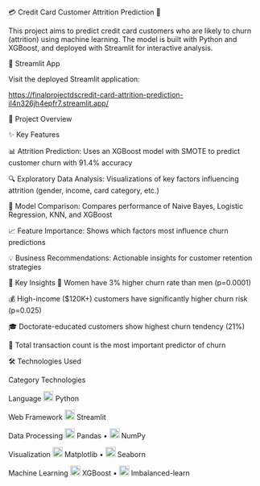 💳 Credit Card Customer Attrition Prediction 🔮

This project aims to predict credit card customers who are likely to churn (attrition) using machine learning. The model is built with Python and XGBoost, and deployed with Streamlit for interactive analysis.

🚀 Streamlit App

Visit the deployed Streamlit application:

https://finalprojectdscredit-card-attrition-prediction-il4n326jh4epfr7.streamlit.app/


📌 Project Overview

✨ Key Features

📊 Attrition Prediction: Uses an XGBoost model with SMOTE to predict customer churn with 91.4% accuracy

🔍 Exploratory Data Analysis: Visualizations of key factors influencing attrition (gender, income, card category, etc.)

🤖 Model Comparison: Compares performance of Naive Bayes, Logistic Regression, KNN, and XGBoost

📈 Feature Importance: Shows which factors most influence churn predictions

💡 Business Recommendations: Actionable insights for customer retention strategies

🔎 Key Insights
👩 Women have 3% higher churn rate than men (p=0.0001)

💰 High-income ($120K+) customers have significantly higher churn risk (p=0.025)

🎓 Doctorate-educated customers show highest churn tendency (21%)

🛒 Total transaction count is the most important predictor of churn

🛠️ Technologies Used

Category	Technologies

Language	<img src="https://img.icons8.com/color/48/000000/python.png" width="20"/> Python

Web Framework	<img src="https://streamlit.io/images/brand/streamlit-mark-color.png" width="20"/> Streamlit

Data Processing	<img src="https://img.icons8.com/color/48/000000/pandas.png" width="20"/> Pandas • <img src="https://img.icons8.com/color/48/000000/numpy.png" width="20"/> NumPy

Visualization	<img src="https://matplotlib.org/_static/logo2_compressed.svg" width="20"/> Matplotlib • <img src="https://seaborn.pydata.org/_static/logo-wide-lightbg.svg" width="20"/> Seaborn

Machine Learning	<img src="https://xgboost.ai/images/logo/xgboost-logo.png" width="20"/> XGBoost • <img src="https://imbalanced-learn.org/stable/_static/imbalanced-learn-logo.svg" width="20"/> Imbalanced-learn

